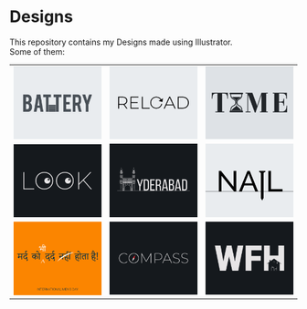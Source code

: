 # Designs
This repository contains my Designs made using Illustrator.<br>
Some of them:<br>
<table>
<tr><td><img src="./2020-11/png/28.11.2020.png"></td><td><img src="./2020-11/png/25.11.2020.png"></td><td><img src="./2020-11/png/16.11.2020.png"></td></tr>
<tr><td><img src="./2021-01/png/16.01.2021.png"></td><td><img src="./2020-12/png/20.12.2020.png"></td><td><img src="./2020-11/png/24.11.2020.png"></td></tr>
<tr><td><img src="./2020-11/png/19.11.2020.png"></td><td><img src="./2020-12/png/12.12.2020.png"></td><td><img src="./2021-01/png/05.01.2021.png"></td></tr>
</table>
